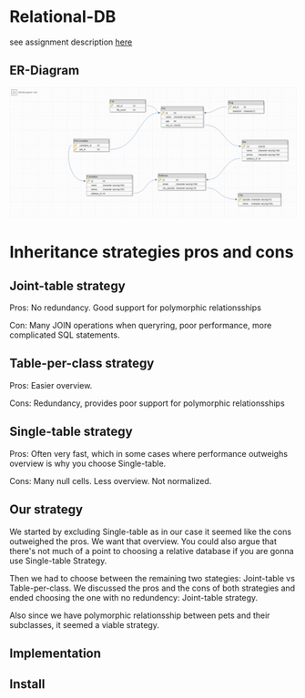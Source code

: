 # Relational-DB

see assignment description [here](01-relational-db.pdf)

## ER-Diagram

![image](Diagram/ER.png)

# Inheritance strategies pros and cons

## Joint-table strategy
Pros: No redundancy. Good support for polymorphic relationsships

Con: Many JOIN operations when queryring, poor performance, more complicated SQL statements.

## Table-per-class strategy
Pros: Easier overview.

Cons: Redundancy, provides poor support for polymorphic relationsships

## Single-table strategy
Pros: Often very fast, which in some cases where performance outweighs overview is why you choose Single-table.

Cons: Many null cells. Less overview. Not normalized.

## Our strategy

We started by excluding Single-table as in our case it seemed like the cons outweighed the pros. We want that overview. You could also argue that there's not much of a point to choosing a relative database if you are gonna use Single-table Strategy. 

Then we had to choose between the remaining two stategies: Joint-table vs Table-per-class.
We discussed the pros and the cons of both strategies and ended choosing the one with no redundency: Joint-table strategy.

Also since we have polymorphic relationsship between pets and their subclasses, it seemed a viable strategy.

## Implementation


## Install
